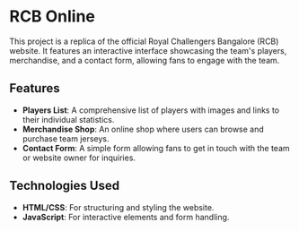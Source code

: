 # RCB Online

This project is a replica of the official Royal Challengers Bangalore (RCB) website. It features an interactive interface showcasing the team's players, merchandise, and a contact form, allowing fans to engage with the team.

## Features
- **Players List**: A comprehensive list of players with images and links to their individual statistics.
- **Merchandise Shop**: An online shop where users can browse and purchase team jerseys.
- **Contact Form**: A simple form allowing fans to get in touch with the team or website owner for inquiries.

## Technologies Used
- **HTML/CSS**: For structuring and styling the website.
- **JavaScript**: For interactive elements and form handling.
